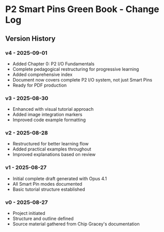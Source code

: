 # P2 Smart Pins Green Book - Change Log

## Version History

### v4 - 2025-09-01
- Added Chapter 0: P2 I/O Fundamentals
- Complete pedagogical restructuring for progressive learning
- Added comprehensive index
- Document now covers complete P2 I/O system, not just Smart Pins
- Ready for PDF production

### v3 - 2025-08-30
- Enhanced with visual tutorial approach
- Added image integration markers
- Improved code example formatting

### v2 - 2025-08-28
- Restructured for better learning flow
- Added practical examples throughout
- Improved explanations based on review

### v1 - 2025-08-27
- Initial complete draft generated with Opus 4.1
- All Smart Pin modes documented
- Basic tutorial structure established

### v0 - 2025-08-27
- Project initiated
- Structure and outline defined
- Source material gathered from Chip Gracey's documentation